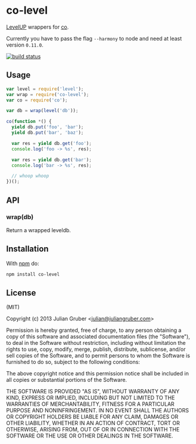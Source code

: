 
# co-level

[LevelUP](https://github.com/rvagg/node-levelup) wrappers for
[co](https://github.com/visionmedia/co).

Currently you have to pass the flag `--harmony` to node and need at
least version `0.11.0`.

[![build status](https://secure.travis-ci.org/juliangruber/co-level.png)](http://travis-ci.org/juliangruber/co-level)

## Usage

```js
var level = require('level');
var wrap = require('co-level');
var co = require('co');

var db = wrap(level('db'));

co(function *() {
  yield db.put('foo', 'bar');
  yield db.put('bar', 'baz');

  var res = yield db.get('foo');
  console.log('foo -> %s', res);

  var res = yield db.get('bar');
  console.log('bar -> %s', res);

  // whoop whoop
})();
```

## API

### wrap(db)

Return a wrapped leveldb.

## Installation

With [npm](https://npmjs.org) do:

```bash
npm install co-level
```

## License

(MIT)

Copyright (c) 2013 Julian Gruber &lt;julian@juliangruber.com&gt;

Permission is hereby granted, free of charge, to any person obtaining a copy of
this software and associated documentation files (the "Software"), to deal in
the Software without restriction, including without limitation the rights to
use, copy, modify, merge, publish, distribute, sublicense, and/or sell copies
of the Software, and to permit persons to whom the Software is furnished to do
so, subject to the following conditions:

The above copyright notice and this permission notice shall be included in all
copies or substantial portions of the Software.

THE SOFTWARE IS PROVIDED "AS IS", WITHOUT WARRANTY OF ANY KIND, EXPRESS OR
IMPLIED, INCLUDING BUT NOT LIMITED TO THE WARRANTIES OF MERCHANTABILITY,
FITNESS FOR A PARTICULAR PURPOSE AND NONINFRINGEMENT. IN NO EVENT SHALL THE
AUTHORS OR COPYRIGHT HOLDERS BE LIABLE FOR ANY CLAIM, DAMAGES OR OTHER
LIABILITY, WHETHER IN AN ACTION OF CONTRACT, TORT OR OTHERWISE, ARISING FROM,
OUT OF OR IN CONNECTION WITH THE SOFTWARE OR THE USE OR OTHER DEALINGS IN THE
SOFTWARE.
